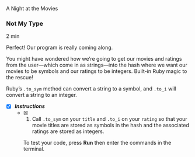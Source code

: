 A Night at the Movies

### Not My Type

2 min

Perfect! Our program is really coming along.

You might have wondered how we’re going to get our movies and ratings from the user—which come in as strings—into the hash where we want our movies to be symbols and our ratings to be integers. Built-in Ruby magic to the rescue!

Ruby’s `.to_sym` method can convert a string to a symbol, and `.to_i` will convert a string to an integer.

- [x] ***Instructions***
    - [x] 1. Call `.to_sym` on your `title` and `.to_i` on your `rating` so that your movie titles are stored as symbols in the hash and the associated ratings are stored as integers.
    
	    To test your code, press **Run** then enter the commands in the terminal.